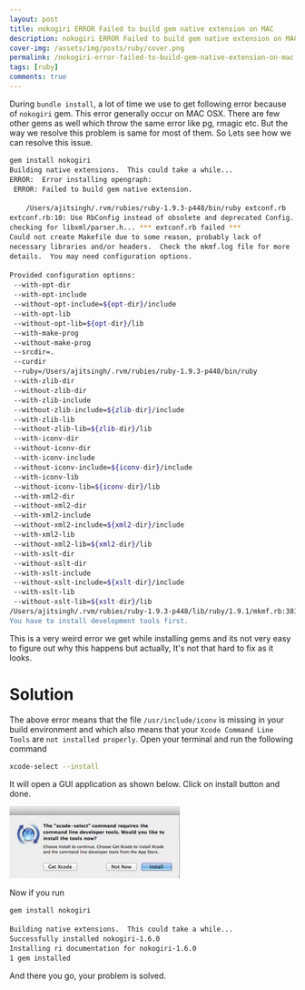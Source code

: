 ```yaml
---
layout: post
title: nokogiri ERROR Failed to build gem native extension on MAC
description: nokogiri ERROR Failed to build gem native extension on MAC, Find out how to solve this issue with a single command.
cover-img: /assets/img/posts/ruby/cover.png
permalink: /nokogiri-error-failed-to-build-gem-native-extension-on-mac
tags: [ruby]
comments: true
---
```


During `bundle install`, a lot of time we use to get following error because of `nokogiri` gem. This error generally occur on MAC OSX. There are few other gems as well which throw the same error like pg, rmagic etc. But the way we resolve this problem is same for most of them. So Lets see how we can resolve this issue.

```bash
gem install nokogiri
Building native extensions.  This could take a while...
ERROR:  Error installing opengraph:
 ERROR: Failed to build gem native extension.
 
    /Users/ajitsingh/.rvm/rubies/ruby-1.9.3-p448/bin/ruby extconf.rb
extconf.rb:10: Use RbConfig instead of obsolete and deprecated Config.
checking for libxml/parser.h... *** extconf.rb failed ***
Could not create Makefile due to some reason, probably lack of
necessary libraries and/or headers.  Check the mkmf.log file for more
details.  You may need configuration options.
 
Provided configuration options:
 --with-opt-dir
 --with-opt-include
 --without-opt-include=${opt-dir}/include
 --with-opt-lib
 --without-opt-lib=${opt-dir}/lib
 --with-make-prog
 --without-make-prog
 --srcdir=.
 --curdir
 --ruby=/Users/ajitsingh/.rvm/rubies/ruby-1.9.3-p448/bin/ruby
 --with-zlib-dir
 --without-zlib-dir
 --with-zlib-include
 --without-zlib-include=${zlib-dir}/include
 --with-zlib-lib
 --without-zlib-lib=${zlib-dir}/lib
 --with-iconv-dir
 --without-iconv-dir
 --with-iconv-include
 --without-iconv-include=${iconv-dir}/include
 --with-iconv-lib
 --without-iconv-lib=${iconv-dir}/lib
 --with-xml2-dir
 --without-xml2-dir
 --with-xml2-include
 --without-xml2-include=${xml2-dir}/include
 --with-xml2-lib
 --without-xml2-lib=${xml2-dir}/lib
 --with-xslt-dir
 --without-xslt-dir
 --with-xslt-include
 --without-xslt-include=${xslt-dir}/include
 --with-xslt-lib
 --without-xslt-lib=${xslt-dir}/lib
/Users/ajitsingh/.rvm/rubies/ruby-1.9.3-p448/lib/ruby/1.9.1/mkmf.rb:381:in `try_do': The compiler failed to generate an executable file. (RuntimeError)
You have to install development tools first.
```

This is a very weird error we get while installing gems and its not very easy to figure out why this happens but actually, It's not that hard to fix as it looks.

# Solution

The above error means that the file `/usr/include/iconv` is missing in your build environment and which also means that your `Xcode Command Line Tools` are `not installed properly`. Open your terminal and run the following command

```bash
xcode-select --install
```

It will open a GUI application as shown below. Click on install button and done.

![Crepe](/assets/img/posts/nokogiri_error/xcode-install.png)

Now if you run

```bash
gem install nokogiri

Building native extensions.  This could take a while...
Successfully installed nokogiri-1.6.0
Installing ri documentation for nokogiri-1.6.0
1 gem installed
```

And there you go, your problem is solved.

